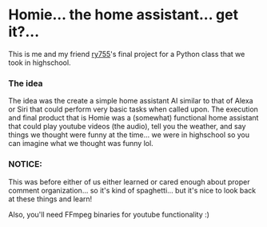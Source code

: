 # Homie... the home assistant... get it?...

This is me and my friend [ry755](https://github.com/ry755)'s final project for a Python class that we took in highschool.

### The idea

The idea was the create a simple home assistant AI similar to that of Alexa or Siri that could perform very basic tasks
when called upon. The execution and final product that is Homie was a (somewhat) functional home assistant that could play
youtube videos (the audio), tell you the weather, and say things we thought were funny at the time... we were in
highschool so you can imagine what we thought was funny lol.

### NOTICE:

This was before either of us either learned or cared enough about proper comment organization... so it's kind of spaghetti... but it's nice to look back at these things and learn!

Also, you'll need FFmpeg binaries for youtube functionality :)
